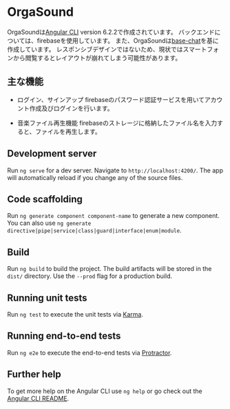 # OrgaSound

OrgaSoundは[Angular CLI](https://github.com/angular/angular-cli) version 6.2.2で作成されています。
バックエンドについては、firebaseを使用しています。
また、OrgaSoundは[base-chat](https://github.com/wesdoyle/base-chat)を基に作成しています。
レスポンシブデザインではないため、現状ではスマートフォンから閲覧するとレイアウトが崩れてしまう可能性があります。

## 主な機能

 - ログイン、サインアップ
 firebaseのパスワード認証サービスを用いてアカウント作成及びログインを行います。
 
 - 音楽ファイル再生機能
 firebaseのストレージに格納したファイル名を入力すると、ファイルを再生します。

## Development server

Run `ng serve` for a dev server. Navigate to `http://localhost:4200/`. The app will automatically reload if you change any of the source files.

## Code scaffolding

Run `ng generate component component-name` to generate a new component. You can also use `ng generate directive|pipe|service|class|guard|interface|enum|module`.

## Build

Run `ng build` to build the project. The build artifacts will be stored in the `dist/` directory. Use the `--prod` flag for a production build.

## Running unit tests

Run `ng test` to execute the unit tests via [Karma](https://karma-runner.github.io).

## Running end-to-end tests

Run `ng e2e` to execute the end-to-end tests via [Protractor](http://www.protractortest.org/).

## Further help

To get more help on the Angular CLI use `ng help` or go check out the [Angular CLI README](https://github.com/angular/angular-cli/blob/master/README.md).

